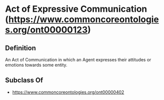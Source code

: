 # Act of Expressive Communication (https://www.commoncoreontologies.org/ont00000123)

## Definition
An Act of Communication in which an Agent expresses their attitudes or emotions towards some entity.

## Subclass Of
- https://www.commoncoreontologies.org/ont00000402

